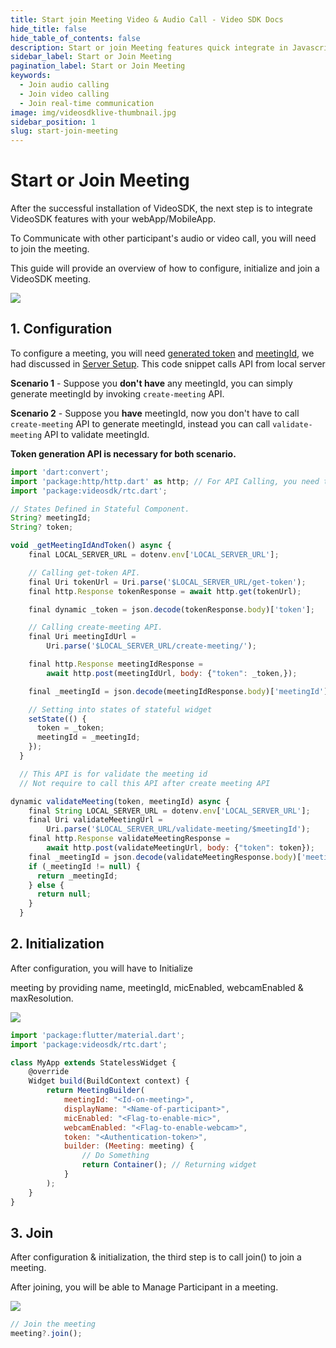 ```yaml
---
title: Start join Meeting Video & Audio Call - Video SDK Docs
hide_title: false
hide_table_of_contents: false
description: Start or join Meeting features quick integrate in Javascript, React JS, Android, IOS, React Native, Flutter with Video SDK to add live video & audio conferencing to your applications.
sidebar_label: Start or Join Meeting
pagination_label: Start or Join Meeting
keywords:
  - Join audio calling
  - Join video calling
  - Join real-time communication
image: img/videosdklive-thumbnail.jpg
sidebar_position: 1
slug: start-join-meeting
---
```


# Start or Join Meeting

<div style={{display:'flex',flexDirection:'row',alignItems:'stretch',}}>
<div style={{}}>
<p>
After the successful installation of VideoSDK, the next step is to integrate VideoSDK features with your webApp/MobileApp.</p>

<p>To Communicate with other participant's audio or video call, you will need to join the meeting.</p>

<p>This guide will provide an overview of how to configure, initialize and join a VideoSDK meeting.</p>

</div>
<div>
<img src="/img/gif/new-meeting.gif"/>
</div>

</div>

## 1. Configuration

To configure a meeting, you will need [generated token](/flutter/guide/video-and-audio-calling-api-sdk/server-setup#generate-accees-token-and-integrate-other-apis) and [meetingId](/api-reference/v1/realtime-communication/create-join-meeting#create-meeting), we had discussed in [Server Setup](/flutter/guide/video-and-audio-calling-api-sdk/server-setup).
This code snippet calls API from local server

**Scenario 1** - Suppose you **don't have** any meetingId, you can simply generate meetingId by invoking `create-meeting` API.

**Scenario 2** - Suppose you **have** meetingId, now you don't have to call `create-meeting` API to generate meetingId, instead you can call `validate-meeting` API to validate meetingId.

**Token generation API is necessary for both scenario.**

```js
import 'dart:convert';
import 'package:http/http.dart' as http; // For API Calling, you need to add third party package "http"
import 'package:videosdk/rtc.dart';

// States Defined in Stateful Component.
String? meetingId;
String? token;

void _getMeetingIdAndToken() async {
    final LOCAL_SERVER_URL = dotenv.env['LOCAL_SERVER_URL'];

    // Calling get-token API.
    final Uri tokenUrl = Uri.parse('$LOCAL_SERVER_URL/get-token');
    final http.Response tokenResponse = await http.get(tokenUrl);

    final dynamic _token = json.decode(tokenResponse.body)['token'];

    // Calling create-meeting API.
    final Uri meetingIdUrl =
        Uri.parse('$LOCAL_SERVER_URL/create-meeting/');

    final http.Response meetingIdResponse =
        await http.post(meetingIdUrl, body: {"token": _token,});

    final _meetingId = json.decode(meetingIdResponse.body)['meetingId'];

    // Setting into states of stateful widget
    setState(() {
      token = _token;
      meetingId = _meetingId;
    });
  }

  // This API is for validate the meeting id
  // Not require to call this API after create meeting API

dynamic validateMeeting(token, meetingId) async {
    final String LOCAL_SERVER_URL = dotenv.env['LOCAL_SERVER_URL'];
    final Uri validateMeetingUrl =
        Uri.parse('$LOCAL_SERVER_URL/validate-meeting/$meetingId');
    final http.Response validateMeetingResponse =
        await http.post(validateMeetingUrl, body: {"token": token});
    final _meetingId = json.decode(validateMeetingResponse.body)['meetingId'];
    if (_meetingId != null) {
      return _meetingId;
    } else {
      return null;
    }
  }

```

## 2. Initialization

<div style={{display:'flex',flexDirection:'row',alignItems:'stretch',}}>
<div style={{}}>
<p>
After configuration, you will have to Initialize 
<p>
meeting by providing name, meetingId, micEnabled, webcamEnabled & maxResolution.
</p>
</p>

</div>
<div>
<img src="/img/gif/add-participant.gif"/>
</div>

</div>

```js
import 'package:flutter/material.dart';
import 'package:videosdk/rtc.dart';

class MyApp extends StatelessWidget {
    @override
    Widget build(BuildContext context) {
        return MeetingBuilder(
            meetingId: "<Id-on-meeting>",
            displayName: "<Name-of-participant>",
            micEnabled: "<Flag-to-enable-mic>",
            webcamEnabled: "<Flag-to-enable-webcam>",
            token: "<Authentication-token>",
            builder: (Meeting: meeting) {
                // Do Something
                return Container(); // Returning widget
            }
        );
    }
}
```

## 3. Join

<div style={{display:'flex',flexDirection:'row',alignItems:'stretch',}}>
<div style={{}}>
<p>
After configuration & initialization, the third step is to call join() to join a meeting.
</p>

<p>
After joining, you will be able to Manage Participant in a meeting.
</p>

</div>
<div>
<img src="/img/gif/join-meeting.gif"/>
</div>

</div>

```js
// Join the meeting
meeting?.join();
```
